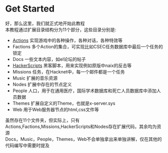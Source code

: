 # Get Started  
好，那么这里，我们就正式地开始此教程  
本教程通过扩展目录结构分为11个部分，这些目录分别是:  
- [Actions](./Actions.md) 实现游戏中的各种操作，各种对话，各种特效等  
- Factions 多个Action的集合，可实现比如CSEC任务数据库中最后一个任务的锁定  
- Docs 一些文本内容，如el论坛的帖子  
- [HackerScripts](./HackerScripts.md) 黑客脚本，用来实现例如原版中naix的反击等  
- Missions 任务，在Hacknet中，每一个邮件都是一个任务  
- Music 扩展的音乐资源
- Nodes 扩展中存在的节点定义
- People 人口，用于在通用医疗，国际学术数据库和死亡人员数据库中添加人员数据
- Themes 扩展自定义的Theme，也就是x-server.sys
- Web 用于Web服务器节点的html,css文件等  

虽然存在11个文件夹，但实际上，只有Actions,Factions,Missions,HackerScripts和Nodes存在扩展代码，其余均为资源  
Docs，Music，People，Themes，Web不会单独拿出来单独讲解，仅在其他的代码编写中需要时提及  
